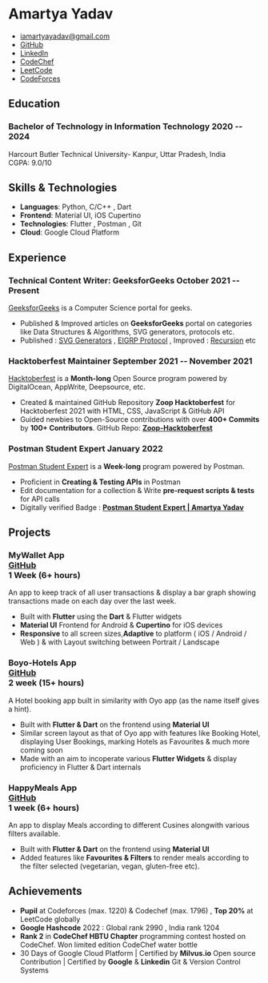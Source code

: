 # Amartya Yadav

- <iamartyayadav@gmail.com>
- [GitHub](https://github.com/iamartyaa)
- [LinkedIn](https://www.linkedin.com/in/iamartyaa/)
- [CodeChef](https://codechef.com/users/evisleye)
- [LeetCode](https://leetcode.com/iamartyaa/)
- [CodeForces](https://codeforces.com/profile/evilseye)

<!-- - [PortFolio](https://iamartyaa.github.io) -->

## Education

### <span class="ed-heading">Bachelor of Technology in Information Technology </span > <span class="technologies">2020 -- 2024 </span>

Harcourt Butler Technical University- Kanpur, Uttar Pradesh, India
<br>
CGPA: 9.0/10 

## Skills & Technologies

- **Languages**: Python, C/C++ , Dart
- **Frontend**: Material UI, iOS Cupertino
- **Technologies**: Flutter , Postman , Git 
- **Cloud**: Google Cloud Platform 

## Experience

### Technical Content Writer: GeeksforGeeks <span class="technologies">October 2021 -- Present</span>

[GeeksforGeeks](https://auth.geeksforgeeks.org/user/iamartyayadav/profile) is a Computer Science portal for geeks.

<!-- #### repo-report <div class="link">[GitHub](https://github.com/ljharb/repo-report)</div> -->

- Published & Improved articles on **GeeksforGeeks** portal on categories like Data Structures & Algorithms, SVG generators, protocols etc.
- Published : [SVG Generators](https://www.geeksforgeeks.org/what-is-svg-generator-in-html5/) , [EIGRP Protocol](https://www.geeksforgeeks.org/what-is-the-benefit-of-eigrp/) , Improved : [Recursion](https://www.geeksforgeeks.org/recursion/) etc

### <span>Hacktoberfest Maintainer</span> <span class="technologies">September 2021 -- November 2021</span>

[Hacktoberfest](https://hacktoberfest.digitalocean.com/) is a **Month-long** Open Source program powered by DigitalOcean, AppWrite, Deepsource, etc.

- Created & maintained GitHub Repository **Zoop Hacktoberfest** for Hacktoberfest 2021 with HTML, CSS, JavaScript & GitHub API 
- Guided newbies to Open-Source contributions with over **400+ Commits** by **100+ Contributors**. GitHub Repo: **[Zoop-Hacktoberfest](https://github.com/evilseye/Zoop-Hacktoberfest)** 

### <span>Postman Student Expert</span> <span class="technologies">January 2022</span>

[Postman Student Expert](https://www.postman.com/company/student-program/) is a **Week-long** program powered by Postman.

- Proficient in **Creating & Testing APIs** in Postman
- Edit documentation for a collection & Write **pre-request scripts & tests** for API calls 
- Digitally verified Badge : **[Postman Student Expert | Amartya Yadav](https://badgr.com/public/assertions/0GUB-Rf7TkCqSkKVWCgsjw?identity__email=iamartyayadav@gmail.com)**

## Projects

### <span class="project-heading">MyWallet App <div class="link">[GitHub](https://github.com/iamartyaa/MyWallet-App) </div></span> <span class="technologies"> 1 Week (6+ hours)</span>

An app to keep track of all user transactions & display a bar graph showing transactions made on each day over the last week.

- Built with **Flutter** using the **Dart** & Flutter widgets
- **Material UI** Frontend for Android & **Cupertino** for iOS devices
- **Responsive** to all screen sizes,**Adaptive** to platform ( iOS / Android / Web ) & with Layout switching between Portrait / Landscape

### <span class="project-heading">Boyo-Hotels App<div class="link">[GitHub](https://github.com/iamartyaa/BoyoHotels-App) </div></span> <span class="technologies">2 week (15+ hours)</span>

A Hotel booking app built in similarity with Oyo app (as the name itself gives a hint).

- Built with **Flutter & Dart** on the frontend using **Material UI**
- Similar screen layout as that of Oyo app with features like Booking Hotel, displaying User Bookings, marking Hotels as Favourites & much more coming soon
- Made with an aim to incoperate various **Flutter Widgets** & display proficiency in Flutter & Dart internals

### <span class="project-heading">HappyMeals App<div class="link">[GitHub](https://github.com/iamartyaa/HappyMeals-App) </div></span> <span class="technologies">1 week (6+ hours)</span>

An app to display Meals according to different Cusines alongwith various filters available.

- Built with **Flutter & Dart** on the frontend using **Material UI**
- Added features like **Favourites & Filters** to render meals according to the filter selected (vegetarian, vegan, gluten-free etc).

## Achievements

- **Pupil** at Codeforces (max. 1220) & Codechef (max. 1796) , **Top 20%** at LeetCode globally
- **Google Hashcode** 2022 : Global rank 2990 , India rank 1204
- **Rank 2** in **CodeChef HBTU Chapter** programming contest hosted on CodeChef. Won limited edition CodeChef water bottle  
- 30 Days of Google Cloud Platform | Certified by **Milvus.io** Open source Contribution | Certified by **Google** & **Linkedin** Git & Version Control Systems

